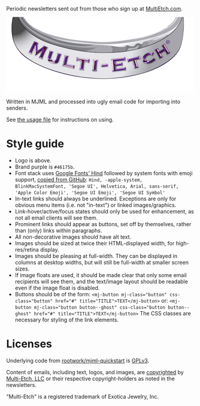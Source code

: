 Periodic newsletters sent out from those who sign up at
[MultiEtch.com](https://www.multietch.com).

![Multi-Etch logo](/_templates/images/multietch.png)

Written in MJML and processed into ugly email code for importing into senders.

See [the usage file](USAGE.md) for instructions on using.

# Style guide

* Logo is above.
* Brand purple is `#46175b`.
* Font stack uses [Google Fonts' Hind](https://fonts.google.com/specimen/Hind)
followed by system fonts with emoji support,
[copied from GitHub](https://markdotto.com/2018/02/07/github-system-fonts/#the-stack):
`Hind, -apple-system, BlinkMacSystemFont, 'Segoe UI', Helvetica, Arial,
sans-serif, 'Apple Color Emoji', 'Segoe UI Emoji', 'Segoe UI Symbol'`
* In-text links should always be underlined. Exceptions are only for obvious
menu items (i.e. not "in-text") or linked images/graphics.
* Link-hover/active/focus states should only be used for enhancement, as not all
email clients will see them.
* Prominent links should appear as buttons, set off by themselves, rather than
(only) links within paragraphs.
* All non-decorative images should have alt text.
* Images should be sized at twice their HTML-displayed width, for
high-res/retina display.
* Images should be pleasing at full-width. They can be displayed in columns at
desktop widths, but will still be full-width at smaller screen sizes.
* If image floats are used, it should be made clear that only some email
recipients will see them, and the text/image layout should be readable even if
the image float is disabled.
* Buttons should be of the form:
`<mj-button mj-class="button" css-class="button" href="#" title="TITLE">TEXT</mj-button>`
or:
`<mj-button mj-class="button button--ghost" css-class="button button--ghost" href="#" title="TITLE">TEXT</mj-button>`
The CSS classes are necessary for styling of the link elements.

# Licenses

Underlying code from
[rootwork/mjml-quickstart](https://github.com/rootwork/mjml-quickstart) is
[GPLv3](LICENSE-code).

Content of emails, including text, logos, and images, are
[copyrighted](LICENSE-content) by [Multi-Etch, LLC](https://www.multietch.com)
or their respective copyright-holders as noted in the newsletters.

"Multi-Etch" is a registered trademark of Exotica Jewelry, Inc.
